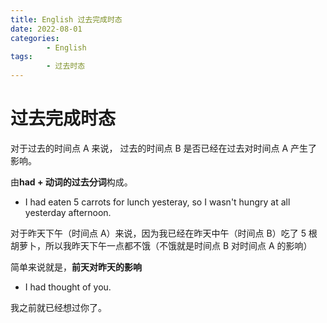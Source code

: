 ```yaml
---
title: English 过去完成时态
date: 2022-08-01
categories:
        - English
tags:
        - 过去时态
---
```


# 过去完成时态

对于过去的时间点 A 来说， 过去的时间点 B 是否已经在过去对时间点 A 产生了影响。

由**had + 动词的过去分词**构成。

- I had eaten 5 carrots for lunch yesteray, so I wasn't hungry at all yesterday afternoon.

对于昨天下午（时间点 A）来说，因为我已经在昨天中午（时间点 B）吃了 5 根胡萝卜，所以我昨天下午一点都不饿（不饿就是时间点 B 对时间点 A 的影响）

简单来说就是，**前天对昨天的影响**

- I had thought of you.

我之前就已经想过你了。

